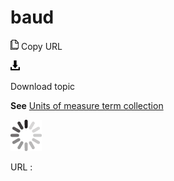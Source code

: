 # baud

![Copy URL](media/baud/Copy.png)
Copy URL

![Download](media/baud/Download.png)

Download topic

**See** [Units of measure term collection](https://worldready.cloudapp.net/Styleguide/Read?id=2700&topicid=28884)

![In progress](media/baud/activity-large.gif)

URL :
